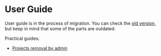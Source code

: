 # User Guide

User guide is in the process of migration. You can check the [old version](https://opennode.atlassian.net/wiki/spaces/WD/pages/22976598/User+Guide),
but keep in mind that some of the parts are outdated.

Practical guides:

* [Projects removal by admin](projects-removal-admin.md)
